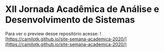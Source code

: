 # XII Jornada Acadêmica de Análise e Desenvolvimento de Sistemas

Para ver o preview desse repositório acesse: ![https://camilotk.github.io/site-semana-academica-2020/](https://camilotk.github.io/site-semana-academica-2020/)
